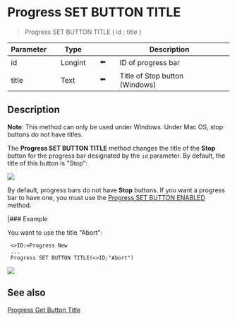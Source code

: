 # Progress SET BUTTON TITLE

> Progress SET BUTTON TITLE ( id ; title )

| Parameter |     | Type |     |     |     | Description |     |
| --- | --- | --- | --- | --- | --- | --- | --- |
| id  |     | Longint |     | ⬅️ |     | ID of progress bar |     |
| title |     | Text |     | ⬅️ |     | Title of Stop button (Windows) |     |

## Description

**Note**: This method can only be used under Windows. Under Mac OS, stop buttons do not have titles.

The **Progress SET BUTTON TITLE** method changes the title of the **Stop** button for the progress bar designated by the `id` parameter. By default, the title of this button is "Stop":

![](https://doc.4d.com/4Dv19/picture/925149/pict925149.en.png)

By default, progress bars do not have **Stop** buttons. If you want a progress bar to have one, you must use the [Progress SET BUTTON ENABLED](Progress%20SET%20BUTTON%20ENABLED.md) method.

|### Example  

You want to use the title "Abort":

```4d
 <>ID:=Progress New  
 ...  
 Progress SET BUTTON TITLE(<>ID;"Abort")
```

![](https://doc.4d.com/4Dv19/picture/925156/pict925156.en.png)

## See also

[Progress Get Button Title](Progress%20Get%20Button%20Title.md)
